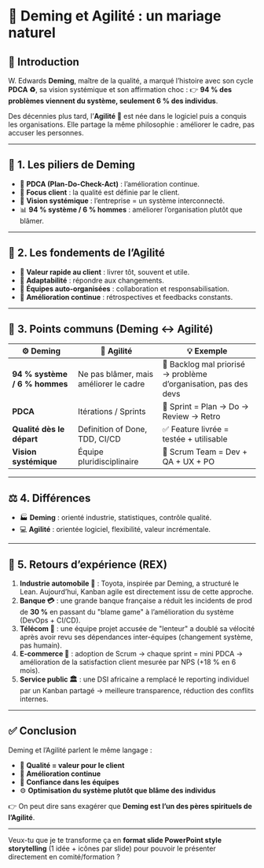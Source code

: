 # 🌟 Deming et Agilité : un mariage naturel

## 🚀 Introduction

W. Edwards **Deming**, maître de la qualité, a marqué l’histoire avec son cycle **PDCA ♻️**, sa vision systémique et son affirmation choc :
👉 **94 % des problèmes viennent du système, seulement 6 % des individus**.

Des décennies plus tard, l’**Agilité 🤝** est née dans le logiciel puis a conquis les organisations. Elle partage la même philosophie : améliorer le cadre, pas accuser les personnes.

---

## 📌 1. Les piliers de Deming

* 🔄 **PDCA (Plan-Do-Check-Act)** : l’amélioration continue.
* 🎯 **Focus client** : la qualité est définie par le client.
* 🧩 **Vision systémique** : l’entreprise = un système interconnecté.
* 📊 **94 % système / 6 % hommes** : améliorer l’organisation plutôt que blâmer.

---

## 📌 2. Les fondements de l’Agilité

* 🏃 **Valeur rapide au client** : livrer tôt, souvent et utile.
* 🔄 **Adaptabilité** : répondre aux changements.
* 👥 **Équipes auto-organisées** : collaboration et responsabilisation.
* 🌱 **Amélioration continue** : rétrospectives et feedbacks constants.

---

## 🔗 3. Points communs (Deming ↔ Agilité)

| ⚙️ Deming                     | 🌱 Agilité                             | 💡 Exemple                                                      |
| ----------------------------- | -------------------------------------- | --------------------------------------------------------------- |
| **94 % système / 6 % hommes** | Ne pas blâmer, mais améliorer le cadre | 🚧 Backlog mal priorisé → problème d’organisation, pas des devs |
| **PDCA**                      | Itérations / Sprints                   | 📅 Sprint = Plan → Do → Review → Retro                          |
| **Qualité dès le départ**     | Definition of Done, TDD, CI/CD         | ✅ Feature livrée = testée + utilisable                          |
| **Vision systémique**         | Équipe pluridisciplinaire              | 👥 Scrum Team = Dev + QA + UX + PO                              |

---

## ⚖️ 4. Différences

* 🏭 **Deming** : orienté industrie, statistiques, contrôle qualité.
* 💻 **Agilité** : orientée logiciel, flexibilité, valeur incrémentale.

---

## 🔧 5. Retours d’expérience (REX)

1. **Industrie automobile 🚗** : Toyota, inspirée par Deming, a structuré le Lean. Aujourd’hui, Kanban agile est directement issu de cette approche.
2. **Banque 💳** : une grande banque française a réduit les incidents de prod de **30 %** en passant du "blame game" à l’amélioration du système (DevOps + CI/CD).
3. **Télécom 📡** : une équipe projet accusée de "lenteur" a doublé sa vélocité après avoir revu ses dépendances inter-équipes (changement système, pas humain).
4. **E-commerce 🛒** : adoption de Scrum → chaque sprint = mini PDCA → amélioration de la satisfaction client mesurée par NPS (+18 % en 6 mois).
5. **Service public 🏛️** : une DSI africaine a remplacé le reporting individuel par un Kanban partagé → meilleure transparence, réduction des conflits internes.

---

## ✅ Conclusion

Deming et l’Agilité parlent le même langage :

* 🎯 **Qualité = valeur pour le client**
* 🔄 **Amélioration continue**
* 👥 **Confiance dans les équipes**
* ⚙️ **Optimisation du système plutôt que blâme des individus**

👉 On peut dire sans exagérer que **Deming est l’un des pères spirituels de l’Agilité**.

---

Veux-tu que je te transforme ça en **format slide PowerPoint style storytelling** (1 idée + icônes par slide) pour pouvoir le présenter directement en comité/formation ?

